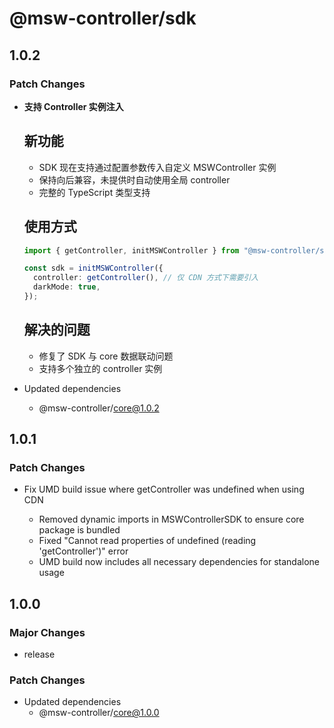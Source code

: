 # @msw-controller/sdk

## 1.0.2

### Patch Changes

- **支持 Controller 实例注入**

  ## 新功能

  - SDK 现在支持通过配置参数传入自定义 MSWController 实例
  - 保持向后兼容，未提供时自动使用全局 controller
  - 完整的 TypeScript 类型支持

  ## 使用方式

  ```typescript
  import { getController, initMSWController } from "@msw-controller/sdk";

  const sdk = initMSWController({
    controller: getController(), // 仅 CDN 方式下需要引入
    darkMode: true,
  });
  ```

  ## 解决的问题

  - 修复了 SDK 与 core 数据联动问题
  - 支持多个独立的 controller 实例

- Updated dependencies
  - @msw-controller/core@1.0.2

## 1.0.1

### Patch Changes

- Fix UMD build issue where getController was undefined when using CDN

  - Removed dynamic imports in MSWControllerSDK to ensure core package is bundled
  - Fixed "Cannot read properties of undefined (reading 'getController')" error
  - UMD build now includes all necessary dependencies for standalone usage

## 1.0.0

### Major Changes

- release

### Patch Changes

- Updated dependencies
  - @msw-controller/core@1.0.0
